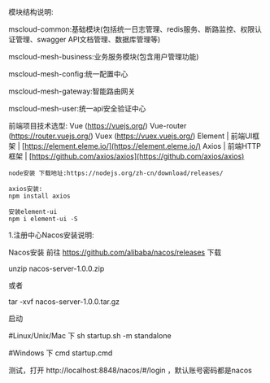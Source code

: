  模块结构说明:
   
   mscloud-common:基础模块(包括统一日志管理、redis服务、断路监控、权限认证管理、swagger API文档管理、数据库管理等)
   
   mscloud-mesh-business:业务服务模块(包含用户管理功能)
   
   mscloud-mesh-config:统一配置中心
   
   mscloud-mesh-gateway:智能路由网关
   
   mscloud-mesh-user:统一api安全验证中心
   
   
  
  
  
  前端项目技术选型:
    Vue         (https://vuejs.org/)
    Vue-router  (https://router.vuejs.org/)
    Vuex        (https://vuex.vuejs.org/)
    Element | 前端UI框架 | [https://element.eleme.io/](https://element.eleme.io/)
    Axios | 前端HTTP框架 | [https://github.com/axios/axios](https://github.com/axios/axios)
   
    node安装 下载地址:https://nodejs.org/zh-cn/download/releases/
    
    axios安装:
    npm install axios

    安装element-ui
    npm i element-ui -S
   


 

  1.注册中心Nacos安装说明:

  Nacos安装
  前往 https://github.com/alibaba/nacos/releases 下载

  unzip nacos-server-1.0.0.zip
  
  或者
  
  tar -xvf nacos-server-1.0.0.tar.gz
  
  启动
  
  #Linux/Unix/Mac 下
  sh startup.sh -m standalone
  
  #Windows 下
  cmd startup.cmd
  
  测试，打开 http://localhost:8848/nacos/#/login ，默认账号密码都是nacos
